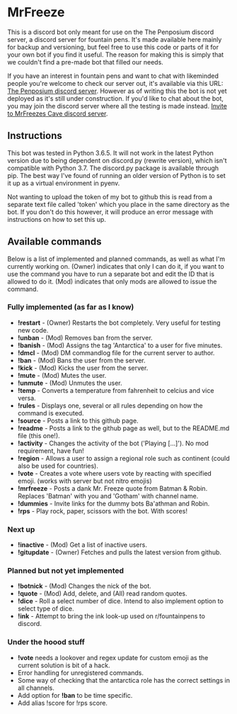 # MrFreeze
This is a discord bot only meant for use on the The Penposium discord server, a discord server for fountain pens. It's made available here mainly for backup and versioning, but feel free to use this code or parts of it for your own bot if you find it useful. The reason for making this is simply that we couldn't find a pre-made bot that filled our needs.

If you have an interest in fountain pens and want to chat with likeminded people you're welcome to check our server out, it's available via this URL: [The Penposium discord server](https://discord.gg/khY7JYs). However as of writing this the bot is not yet deployed as it's still under construction. If you'd like to chat about the bot, you may join the discord server where all the testing is made instead. [Invite to MrFreezes Cave discord server](https://discord.gg/wcwshah).

## Instructions
This bot was tested in Python 3.6.5. It will not work in the latest Python version due to being dependent on discord.py (rewrite version), which isn't compatible with Python 3.7. The discord.py package is available through pip. The best way I've found of running an older version of Python is to set it up as a virtual environment in pyenv.

Not wanting to upload the token of my bot to github this is read from a separate text file called 'token' which you place in the same directory as the bot. If you don't do this however, it will produce an error message with instructions on how to set this up.

## Available commands
Below is a list of implemented and planned commands, as well as what I'm currently working on. (Owner) indicates that only I can do it, if you want to use the command you have to run a separate bot and edit the ID that is allowed to do it. (Mod) indicates that only mods are allowed to issue the command.

### Fully implemented (as far as I know)
* **!restart**   - (Owner) Restarts the bot completely. Very useful for testing new code.
* **!unban**     - (Mod) Removes ban from the server.
* **!banish**    - (Mod) Assigns the tag 'Antarctica' to a user for five minutes.
* **!dmcl**      - (Mod) DM commandlog file for the current server to author.
* **!ban**       - (Mod) Bans the user from the server.
* **!kick**      - (Mod) Kicks the user from the server.
* **!mute**      - (Mod) Mutes the user.
* **!unmute**    - (Mod) Unmutes the user.
* **!temp**      - Converts a temperature from fahrenheit to celcius and vice versa.
* **!rules**     - Displays one, several or all rules depending on how the command is executed.
* **!source**    - Posts a link to this github page.
* **!readme**    - Posts a link to the github page as well, but to the README.md file (this one!).
* **!activity**  - Changes the activity of the bot ('Playing [...]'). No mod requirement, have fun!
* **!region**    - Allows a user to assign a regional role such as continent (could also be used for countries).
* **!vote**      - Creates a vote where users vote by reacting with specified emoji. (works with server but not nitro emojis)
* **!mrfreeze**  - Posts a dank Mr. Freeze quote from Batman & Robin. Replaces 'Batman' with you and 'Gotham' with channel name.
* **!dummies**   - Invite links for the dummy bots Ba'athman and Robin.
* **!rps**       - Play rock, paper, scissors with the bot. With scores!

### Next up
* **!inactive**  - (Mod) Get a list of inactive users.
* **!gitupdate** - (Owner) Fetches and pulls the latest version from github.

### Planned but not yet implemented
* **!botnick**   - (Mod) Changes the nick of the bot.
* **!quote**     - (Mod) Add, delete, and (All) read random quotes.
* **!dice**      - Roll a select number of dice. Intend to also implement option to select type of dice.
* **!ink**       - Attempt to bring the ink look-up used on r/fountainpens to discord.

### Under the hoood stuff
* **!vote** needs a lookover and regex update for custom emoji as the current solution is bit of a hack.
* Error handling for unregistered commands.
* Some way of checking that the antarctica role has the correct settings in all channels.
* Add option for **!ban** to be time specific.
* Add alias !score for !rps score.
